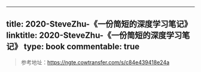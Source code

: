 
---
title: 2020-SteveZhu-《一份简短的深度学习笔记》
linktitle: 2020-SteveZhu-《一份简短的深度学习笔记》
type: book
commentable: true
---

> 参考地址：https://ngte.cowtransfer.com/s/c84e439418e24a

    